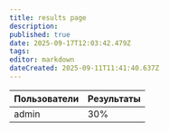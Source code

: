 ```yaml
---
title: results page
description: 
published: true
date: 2025-09-17T12:03:42.479Z
tags: 
editor: markdown
dateCreated: 2025-09-11T11:41:40.637Z
---
```


| Пользователи | Результаты |
|--------------|------------|
| admin | 30% |
